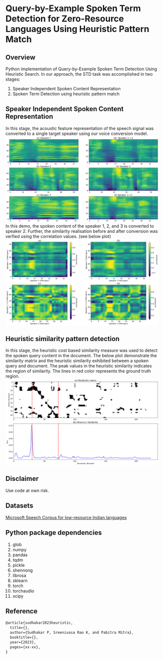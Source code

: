 # Query-by-Example Spoken Term Detection for Zero-Resource Languages Using Heuristic Pattern Match

## Overview
Python implementation of Query-by-Example Spoken Term Detection Using Heuristic Search. In our approach, the STD task was accomplished in two stages: 
1. Speaker Independent Spoken Content Representation
2. Spoken Term Detection using heuristic pattern match

## Speaker Independent Spoken Content Representation
In this stage, the acoustic feature representation of the speech signal was converted to a single target speaker using our voice conversion model. 
![Speaker Style Conversion](https://github.com/sudhakar-pandiarajan/heuristic/blob/main/speaker_style_convert.png)
In this demo, the spoken content of the speaker 1, 2, and 3 is converted to speaker 2. Further, the similarity realisation before and after conversion was verfied using the correlation values. (see below plot)
![Verification](https://github.com/sudhakar-pandiarajan/heuristic/blob/main/speaker_style_verify.png)

## Heuristic similarity pattern detection
In this stage, the heuristic cost based similarity measure was used to detect the spoken query content in the document. The below plot demonstrate the similarity matrix and the heuristic similarity exhibited between a spoken query and document. The peak values in the heuristic similarity indicates the region of similarity. The lines in red color represents the ground truth region.
![Heuristic Similarity](https://github.com/sudhakar-pandiarajan/heuristic/blob/main/heuristic_similarity_match.png)

## Disclaimer
Use code at own risk.

## Datasets 
[Microsoft Speech Corpus for low-resource Indian languages](https://msropendata.com/datasets/7230b4b1-912d-400e-be58-f84e0512985e)

## Python package dependencies
1.  glob
2.  numpy
3.  pandas
4.  tqdm
5.  pickle
6.  shennong
7.  librosa
8.  sklearn
9.  torch
10. torchaudio
11. scipy


## Reference
```
@article{sudhakar2023heuristic,
  title={},
  author={Sudhakar P, Sreenivasa Rao K, and Pabitra Mitra},
  booktitle={},
  year={2023},
  pages={xx-xx},
}

